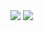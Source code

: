 

<!--
### Hi there 👋
**aidan-gibson/aidan-gibson** is a ✨ _special_ ✨ repository because its `README.md` (this file) appears on your GitHub profile.

Here are some ideas to get you started:

- 🔭 I’m currently working on ...
- 🌱 I’m currently learning ...
- 👯 I’m looking to collaborate on ...
- 🤔 I’m looking for help with ...
- 💬 Ask me about ...
- 📫 How to reach me: ...
- 😄 Pronouns: ...
- ⚡ Fun fact: ...
themes here https://github.com/anuraghazra/github-readme-stats/blob/master/themes/README.md

![Aidan's GitHub stats](https://github-readme-stats.vercel.app/api?username=aidan-gibson&count_private=true&show_icons=true)
[![Top Langs](https://github-readme-stats.vercel.app/api/top-langs/?username=aidan-gibson&hide=javascript,html)](https://github.com/anuraghazra/github-readme-stats)

![Aidan's GitHub stats](https://github-readme-stats-phi-pearl.vercel.app/api?username=aidan-gibson&count_private=true&show_icons=true)
![Top Langs](https://github-readme-stats-phi-pearl.vercel.app/api/top-langs/?username=aidan-gibson&hide=javascript,html,css,scss&layout=compact&count_private=true&theme=tokyonight)
-->





<picture>
<source 
  srcset="https://github-readme-stats-phi-pearl.vercel.app/api?username=aidan-gibson&count_private=true&show_icons=true&theme=tokyonight"
  media="(prefers-color-scheme: dark)"
/>
<source
  srcset="https://github-readme-stats-phi-pearl.vercel.app/api?username=aidan-gibson&count_private=true&show_icons=true"
  media="(prefers-color-scheme: light), (prefers-color-scheme: no-preference)"
/>
<img src="https://github-readme-stats-phi-pearl.vercel.app/api?username=aidan-gibson&count_private=true&show_icons=true" />
</picture>


<picture>
<source 
  srcset="https://github-readme-stats-phi-pearl.vercel.app/api/top-langs/?username=aidan-gibson&hide=javascript,html,css,scss&layout=compact&count_private=true&theme=tokyonight"
  media="(prefers-color-scheme: dark)"
/>
<source
  srcset="https://github-readme-stats-phi-pearl.vercel.app/api/top-langs/?username=aidan-gibson&hide=javascript,html,css,scss&layout=compact&count_private=true"
  media="(prefers-color-scheme: light), (prefers-color-scheme: no-preference)"
/>
<img src="https://github-readme-stats-phi-pearl.vercel.app/api/top-langs/?username=aidan-gibson&hide=javascript,html,css,scss&layout=compact&count_private=true" />
</picture>






